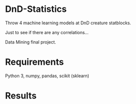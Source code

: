 # DnD-Statistics
Throw 4 machine learning models at DnD creature statblocks.

Just to see if there are any correlations...

Data Mining final project.

# Requirements

Python 3, numpy, pandas, scikit (sklearn)

# Results

```

```
